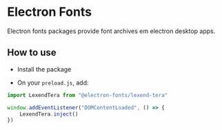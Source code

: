 # Electron Fonts

Electron fonts packages provide font archives em electron desktop apps.

## How to use

* Install the package

* On your `preload.js`, add:

```ts
import LexendTera from "@electron-fonts/lexend-tera"

window.addEventListener("DOMContentLoaded", () => {
    LexendTera.inject()
})
```